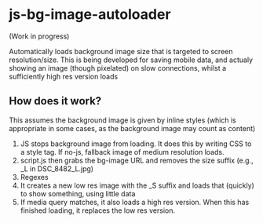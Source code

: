 # js-bg-image-autoloader
(Work in progress)

Automatically loads background image size that is targeted to screen resolution/size.
This is being developed for saving mobile data, and actualy showing an image (though pixelated) on slow connections,
whilst a sufficiently high res version loads

## How does it work?

This assumes the background image is given by inline styles (which is appropriate in some cases, as the background
image may count as content)

1. JS stops background image from loading. It does this by writing CSS to a style tag.
If no-js, fallback image of medium resolution loads.
1. script.js then grabs the bg-image URL and removes the size suffix (e.g., _L in DSC_8482_L.jpg)
1. Regexes
1. It creates a new low res image with the _S suffix and loads that (quickly) to show something,
using little data
1. If media query matches, it also loads a high res version. When this has finished loading,
it replaces the low res version.
